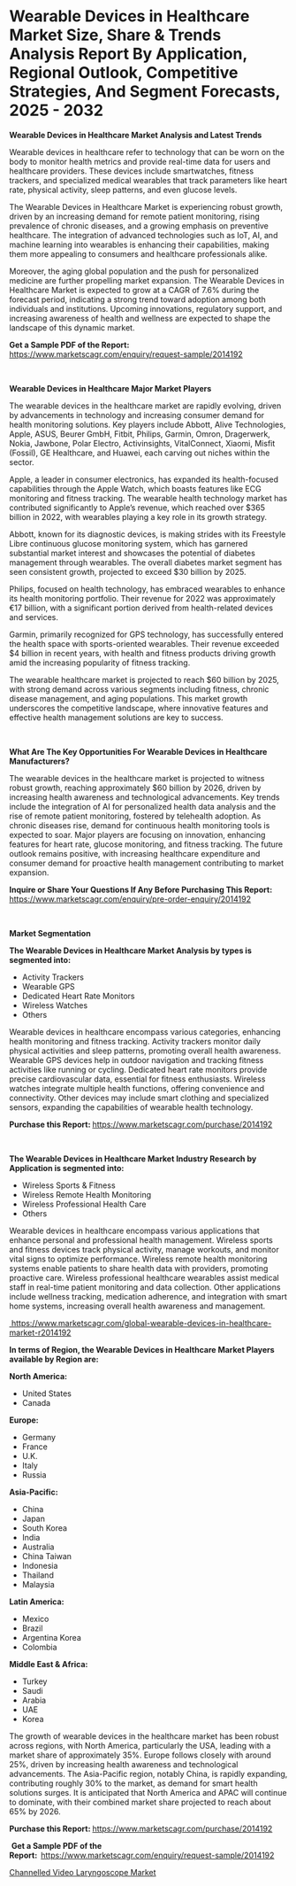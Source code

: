 <p><h1>Wearable Devices in Healthcare Market Size, Share & Trends Analysis Report By Application, Regional Outlook, Competitive Strategies, And Segment Forecasts, 2025 - 2032</h1></p><p><strong>Wearable Devices in Healthcare Market Analysis and Latest Trends</strong></p>
<p><p>Wearable devices in healthcare refer to technology that can be worn on the body to monitor health metrics and provide real-time data for users and healthcare providers. These devices include smartwatches, fitness trackers, and specialized medical wearables that track parameters like heart rate, physical activity, sleep patterns, and even glucose levels. </p><p>The Wearable Devices in Healthcare Market is experiencing robust growth, driven by an increasing demand for remote patient monitoring, rising prevalence of chronic diseases, and a growing emphasis on preventive healthcare. The integration of advanced technologies such as IoT, AI, and machine learning into wearables is enhancing their capabilities, making them more appealing to consumers and healthcare professionals alike.</p><p>Moreover, the aging global population and the push for personalized medicine are further propelling market expansion. The Wearable Devices in Healthcare Market is expected to grow at a CAGR of 7.6% during the forecast period, indicating a strong trend toward adoption among both individuals and institutions. Upcoming innovations, regulatory support, and increasing awareness of health and wellness are expected to shape the landscape of this dynamic market.</p></p>
<p><strong>Get a Sample PDF of the Report:&nbsp;</strong> <a href="https://www.marketscagr.com/enquiry/request-sample/2014192?utm_campaign=1869&utm_medium=2&utm_source=Github&utm_content=ia&utm_term=04032025&utm_id=wearable-devices-in-healthcare">https://www.marketscagr.com/enquiry/request-sample/2014192</a></p>
<p>&nbsp;</p>
<p><strong>Wearable Devices in Healthcare Major Market Players</strong></p>
<p><p>The wearable devices in the healthcare market are rapidly evolving, driven by advancements in technology and increasing consumer demand for health monitoring solutions. Key players include Abbott, Alive Technologies, Apple, ASUS, Beurer GmbH, Fitbit, Philips, Garmin, Omron, Dragerwerk, Nokia, Jawbone, Polar Electro, Activinsights, VitalConnect, Xiaomi, Misfit (Fossil), GE Healthcare, and Huawei, each carving out niches within the sector.</p><p>Apple, a leader in consumer electronics, has expanded its health-focused capabilities through the Apple Watch, which boasts features like ECG monitoring and fitness tracking. The wearable health technology market has contributed significantly to Apple’s revenue, which reached over $365 billion in 2022, with wearables playing a key role in its growth strategy.</p><p>Abbott, known for its diagnostic devices, is making strides with its Freestyle Libre continuous glucose monitoring system, which has garnered substantial market interest and showcases the potential of diabetes management through wearables. The overall diabetes market segment has seen consistent growth, projected to exceed $30 billion by 2025.</p><p>Philips, focused on health technology, has embraced wearables to enhance its health monitoring portfolio. Their revenue for 2022 was approximately €17 billion, with a significant portion derived from health-related devices and services.</p><p>Garmin, primarily recognized for GPS technology, has successfully entered the health space with sports-oriented wearables. Their revenue exceeded $4 billion in recent years, with health and fitness products driving growth amid the increasing popularity of fitness tracking.</p><p>The wearable healthcare market is projected to reach $60 billion by 2025, with strong demand across various segments including fitness, chronic disease management, and aging populations. This market growth underscores the competitive landscape, where innovative features and effective health management solutions are key to success.</p></p>
<p>&nbsp;</p>
<p><strong>What Are The Key Opportunities For Wearable Devices in Healthcare Manufacturers?</strong></p>
<p><p>The wearable devices in the healthcare market is projected to witness robust growth, reaching approximately $60 billion by 2026, driven by increasing health awareness and technological advancements. Key trends include the integration of AI for personalized health data analysis and the rise of remote patient monitoring, fostered by telehealth adoption. As chronic diseases rise, demand for continuous health monitoring tools is expected to soar. Major players are focusing on innovation, enhancing features for heart rate, glucose monitoring, and fitness tracking. The future outlook remains positive, with increasing healthcare expenditure and consumer demand for proactive health management contributing to market expansion.</p></p>
<p><strong>Inquire or Share Your Questions If Any Before Purchasing This Report:</strong> <a href="https://www.marketscagr.com/enquiry/pre-order-enquiry/2014192?utm_campaign=1869&utm_medium=2&utm_source=Github&utm_content=ia&utm_term=04032025&utm_id=wearable-devices-in-healthcare">https://www.marketscagr.com/enquiry/pre-order-enquiry/2014192</a></p>
<p>&nbsp;</p>
<p><strong>Market Segmentation</strong></p>
<p><strong>The Wearable Devices in Healthcare Market Analysis by types is segmented into:</strong></p>
<p><ul><li>Activity Trackers</li><li>Wearable GPS</li><li>Dedicated Heart Rate Monitors</li><li>Wireless Watches</li><li>Others</li></ul></p>
<p><p>Wearable devices in healthcare encompass various categories, enhancing health monitoring and fitness tracking. Activity trackers monitor daily physical activities and sleep patterns, promoting overall health awareness. Wearable GPS devices help in outdoor navigation and tracking fitness activities like running or cycling. Dedicated heart rate monitors provide precise cardiovascular data, essential for fitness enthusiasts. Wireless watches integrate multiple health functions, offering convenience and connectivity. Other devices may include smart clothing and specialized sensors, expanding the capabilities of wearable health technology.</p></p>
<p><strong>Purchase this Report:&nbsp;</strong><a href="https://www.marketscagr.com/purchase/2014192?utm_campaign=1869&utm_medium=2&utm_source=Github&utm_content=ia&utm_term=04032025&utm_id=wearable-devices-in-healthcare">https://www.marketscagr.com/purchase/2014192</a></p>
<p>&nbsp;</p>
<p><strong>The Wearable Devices in Healthcare Market Industry Research by Application is segmented into:</strong></p>
<p><ul><li>Wireless Sports & Fitness</li><li>Wireless Remote Health Monitoring</li><li>Wireless Professional Health Care</li><li>Others</li></ul></p>
<p><p>Wearable devices in healthcare encompass various applications that enhance personal and professional health management. Wireless sports and fitness devices track physical activity, manage workouts, and monitor vital signs to optimize performance. Wireless remote health monitoring systems enable patients to share health data with providers, promoting proactive care. Wireless professional healthcare wearables assist medical staff in real-time patient monitoring and data collection. Other applications include wellness tracking, medication adherence, and integration with smart home systems, increasing overall health awareness and management.</p></p>
<p><a href="https://www.marketscagr.com/global-wearable-devices-in-healthcare-market-r2014192?utm_campaign=1869&utm_medium=2&utm_source=Github&utm_content=ia&utm_term=04032025&utm_id=wearable-devices-in-healthcare">&nbsp;https://www.marketscagr.com/global-wearable-devices-in-healthcare-market-r2014192</a></p>
<p><strong>In terms of Region, the Wearable Devices in Healthcare Market Players available by Region are:</strong></p>
<p>
    <p> <strong> North America: </strong>
        <ul>
            <li>United States</li>
            <li>Canada</li>
        </ul>
        </p> 
    <p> <strong> Europe: </strong>
        <ul>
            <li>Germany</li>
            <li>France</li>
            <li>U.K.</li>
            <li>Italy</li>
            <li>Russia</li>
        </ul>
        </p> 
    <p> <strong> Asia-Pacific: </strong>
        <ul>
            <li>China</li>
            <li>Japan</li>
            <li>South Korea</li>
            <li>India</li>
            <li>Australia</li>
            <li>China Taiwan</li>
            <li>Indonesia</li>
            <li>Thailand</li>
            <li>Malaysia</li>
        </ul>
        </p> 
    <p> <strong> Latin America: </strong>
        <ul>
            <li>Mexico</li>
            <li>Brazil</li>
            <li>Argentina Korea</li>
            <li>Colombia</li>
        </ul>
        </p> 
    <p> <strong> Middle East & Africa: </strong>
        <ul>
            <li>Turkey</li>
            <li>Saudi</li>
            <li>Arabia</li>
            <li>UAE</li>
            <li>Korea</li>
        </ul>
    </p>
    </p>
<p><p>The growth of wearable devices in the healthcare market has been robust across regions, with North America, particularly the USA, leading with a market share of approximately 35%. Europe follows closely with around 25%, driven by increasing health awareness and technological advancements. The Asia-Pacific region, notably China, is rapidly expanding, contributing roughly 30% to the market, as demand for smart health solutions surges. It is anticipated that North America and APAC will continue to dominate, with their combined market share projected to reach about 65% by 2026.</p></p>
<p><strong>Purchase this Report: </strong><a href="https://www.marketscagr.com/purchase/2014192?utm_campaign=1869&utm_medium=2&utm_source=Github&utm_content=ia&utm_term=04032025&utm_id=wearable-devices-in-healthcare">https://www.marketscagr.com/purchase/2014192</a></p>
<p>&nbsp;<strong>Get a Sample PDF of the Report:&nbsp;&nbsp;</strong><a href="https://www.marketscagr.com/enquiry/request-sample/2014192?utm_campaign=1869&utm_medium=2&utm_source=Github&utm_content=ia&utm_term=04032025&utm_id=wearable-devices-in-healthcare">https://www.marketscagr.com/enquiry/request-sample/2014192</a></p>
<p><strong></strong></p>
<p><p><a href="https://github.com/provorikovar/Market-Research-Report-List-7/blob/main/channelled-video-laryngoscope-market.md?utm_campaign=1869&utm_medium=2&utm_source=Github&utm_content=ia&utm_term=04032025&utm_id=wearable-devices-in-healthcare">Channelled Video Laryngoscope Market</a></p></p>